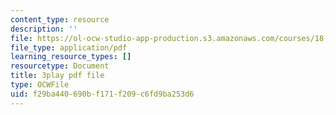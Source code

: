 ```yaml
---
content_type: resource
description: ''
file: https://ol-ocw-studio-app-production.s3.amazonaws.com/courses/18-06sc-linear-algebra-fall-2011/f29ba440690bf171f209c6fd9ba253d6_QuZL5IKpO_U.pdf
file_type: application/pdf
learning_resource_types: []
resourcetype: Document
title: 3play pdf file
type: OCWFile
uid: f29ba440-690b-f171-f209-c6fd9ba253d6
---
```

